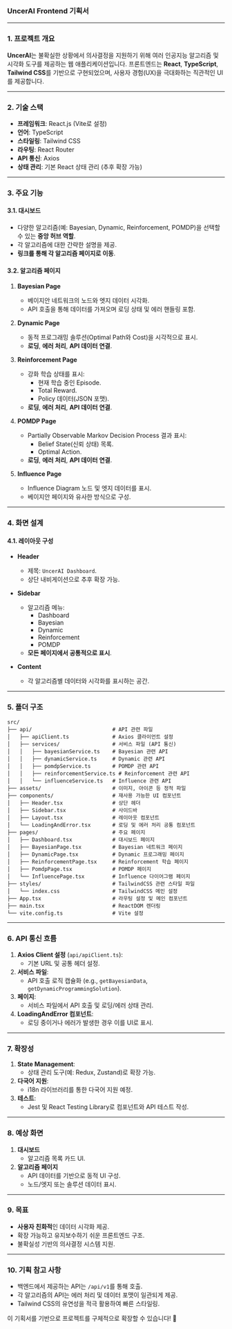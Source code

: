 ### **UncerAI Frontend 기획서**

---

### **1. 프로젝트 개요**
**UncerAI**는 불확실한 상황에서 의사결정을 지원하기 위해 여러 인공지능 알고리즘 및 시각화 도구를 제공하는 웹 애플리케이션입니다. 프론트엔드는 **React**, **TypeScript**, **Tailwind CSS**를 기반으로 구현되었으며, 사용자 경험(UX)을 극대화하는 직관적인 UI를 제공합니다.

---

### **2. 기술 스택**
- **프레임워크**: React.js (Vite로 설정)
- **언어**: TypeScript
- **스타일링**: Tailwind CSS
- **라우팅**: React Router
- **API 통신**: Axios
- **상태 관리**: 기본 React 상태 관리 (추후 확장 가능)

---

### **3. 주요 기능**
#### **3.1. 대시보드**
- 다양한 알고리즘(예: Bayesian, Dynamic, Reinforcement, POMDP)을 선택할 수 있는 **중앙 허브 역할**.
- 각 알고리즘에 대한 간략한 설명을 제공.
- **링크를 통해 각 알고리즘 페이지로 이동**.

#### **3.2. 알고리즘 페이지**
1. **Bayesian Page**
    - 베이지안 네트워크의 노드와 엣지 데이터 시각화.
    - API 호출을 통해 데이터를 가져오며 로딩 상태 및 에러 핸들링 포함.

2. **Dynamic Page**
    - 동적 프로그래밍 솔루션(Optimal Path와 Cost)을 시각적으로 표시.
    - **로딩**, **에러 처리**, **API 데이터 연결**.

3. **Reinforcement Page**
    - 강화 학습 상태를 표시:
        - 현재 학습 중인 Episode.
        - Total Reward.
        - Policy 데이터(JSON 포맷).
    - **로딩**, **에러 처리**, **API 데이터 연결**.

4. **POMDP Page**
    - Partially Observable Markov Decision Process 결과 표시:
        - Belief State(신뢰 상태) 목록.
        - Optimal Action.
    - **로딩**, **에러 처리**, **API 데이터 연결**.

5. **Influence Page**
    - Influence Diagram 노드 및 엣지 데이터를 표시.
    - 베이지안 페이지와 유사한 방식으로 구성.

---

### **4. 화면 설계**
#### **4.1. 레이아웃 구성**
- **Header**
    - 제목: `UncerAI Dashboard`.
    - 상단 내비게이션으로 추후 확장 가능.

- **Sidebar**
    - 알고리즘 메뉴:
        - Dashboard
        - Bayesian
        - Dynamic
        - Reinforcement
        - POMDP
    - **모든 페이지에서 공통적으로 표시**.

- **Content**
    - 각 알고리즘별 데이터와 시각화를 표시하는 공간.

---

### **5. 폴더 구조**
```plaintext
src/
├── api/                          # API 관련 파일
│   ├── apiClient.ts              # Axios 클라이언트 설정
│   ├── services/                 # 서비스 파일 (API 통신)
│   │   ├── bayesianService.ts    # Bayesian 관련 API
│   │   ├── dynamicService.ts     # Dynamic 관련 API
│   │   ├── pomdpService.ts       # POMDP 관련 API
│   │   ├── reinforcementService.ts # Reinforcement 관련 API
│   │   └── influenceService.ts   # Influence 관련 API
├── assets/                       # 이미지, 아이콘 등 정적 파일
├── components/                   # 재사용 가능한 UI 컴포넌트
│   ├── Header.tsx                # 상단 헤더
│   ├── Sidebar.tsx               # 사이드바
│   ├── Layout.tsx                # 레이아웃 컴포넌트
│   └── LoadingAndError.tsx       # 로딩 및 에러 처리 공통 컴포넌트
├── pages/                        # 주요 페이지
│   ├── Dashboard.tsx             # 대시보드 페이지
│   ├── BayesianPage.tsx          # Bayesian 네트워크 페이지
│   ├── DynamicPage.tsx           # Dynamic 프로그래밍 페이지
│   ├── ReinforcementPage.tsx     # Reinforcement 학습 페이지
│   ├── PomdpPage.tsx             # POMDP 페이지
│   └── InfluencePage.tsx         # Influence 다이어그램 페이지
├── styles/                       # TailwindCSS 관련 스타일 파일
│   └── index.css                 # TailwindCSS 메인 설정
├── App.tsx                       # 라우팅 설정 및 메인 컴포넌트
├── main.tsx                      # ReactDOM 렌더링
└── vite.config.ts                # Vite 설정
```

---

### **6. API 통신 흐름**
1. **Axios Client 설정** (`api/apiClient.ts`):
    - 기본 URL 및 공통 헤더 설정.
2. **서비스 파일**:
    - API 호출 로직 캡슐화 (e.g., `getBayesianData`, `getDynamicProgrammingSolution`).
3. **페이지**:
    - 서비스 파일에서 API 호출 및 로딩/에러 상태 관리.
4. **LoadingAndError 컴포넌트**:
    - 로딩 중이거나 에러가 발생한 경우 이를 UI로 표시.

---

### **7. 확장성**
1. **State Management**:
    - 상태 관리 도구(예: Redux, Zustand)로 확장 가능.
2. **다국어 지원**:
    - i18n 라이브러리를 통한 다국어 지원 예정.
3. **테스트**:
    - Jest 및 React Testing Library로 컴포넌트와 API 테스트 작성.

---

### **8. 예상 화면**
1. **대시보드**
    - 알고리즘 목록 카드 UI.
2. **알고리즘 페이지**
    - API 데이터를 기반으로 동적 UI 구성.
    - 노드/엣지 또는 솔루션 데이터 표시.

---

### **9. 목표**
- **사용자 친화적**인 데이터 시각화 제공.
- 확장 가능하고 유지보수하기 쉬운 프론트엔드 구조.
- 불확실성 기반의 의사결정 시스템 지원.

--- 

### **10. 기획 참고 사항**
- 백엔드에서 제공하는 API는 `/api/v1`를 통해 호출.
- 각 알고리즘의 API는 에러 처리 및 데이터 포맷이 일관되게 제공.
- Tailwind CSS의 유연성을 적극 활용하여 빠른 스타일링.

이 기획서를 기반으로 프로젝트를 구체적으로 확장할 수 있습니다! 🚀
